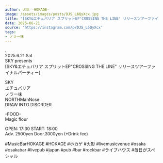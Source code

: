 ```yaml
---
author: 火影 -HOKAGE-
image: /assets/images/posts/DJS_L6QyXcx.jpg
title: "[SKY&エチュバリア スプリットEP'CROSSING THE LINE' リリースツアーファイナルパーティー]"
date: 2025-06-21
source: 'https://instagram.com/p/DJS_L6QyXcx'
tags:
- ノラ一味
---
```

.<br>
2025.6.21.Sat<br>
SKY presents<br>
[SKY&エチュバリア スプリットEP"CROSSING THE LINE" リリースツアーファイナルパーティー]

SKY<br>
エチュバリア<br>
ノラ一味<br>
NORTHManNose<br>
DRAW INTO DISORDER

-FOOD-<br>
Magic flour

OPEN: 17:30 START: 18:00<br>
Adv. 2500yen Door.3000yen (+Drink fee)

#MusicBarHOKAGE #HOKAGE #ホカゲ #火影 #livemusicvenue #osaka #osakabar #livepub #japan #pub #bar #rockbar #ライブハウス #毎日がスペシャル